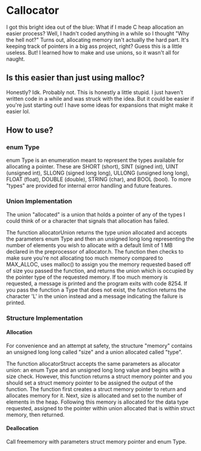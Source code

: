 # Callocator

I got this bright idea out of the blue: What if I made C heap allocation an easier process? Well, I hadn't coded anything in a while so I thought "Why the hell not?" Turns out, allocating memory isn't actually the hard part. It's keeping track of pointers in a big ass project, right? Guess this is a little useless. But! I learned how to make and use unions, so it wasn't all for naught.

## Is this easier than just using malloc?

Honestly? Idk. Probably not. This is honestly a little stupid. I just haven't written code in a while and was struck with the idea. But it could be easier if you're just starting out! I have some ideas for expansions that might make it easier lol.

## How to use?

### enum Type

enum Type is an enumeration meant to represent the types available for allocating a pointer. These are SHORT (short), SINT (signed int), UINT (unsigned int), SLLONG (signed long long), ULLONG (unsigned long long), FLOAT (float), DOUBLE (double), STRING (char), and BOOL (bool). To more "types" are provided for internal error handling and future features.

### Union Implementation

The union "allocated" is a union that holds a pointer of any of the types I could think of or a character that signals that allocation has failed.

The function allocatorUnion returns the type union allocated and accepts the parameters enum Type and then an unsigned long long representing the number of elements you wish to allocate with a default limit of 1 MB declared in the preprocessor of allocator.h. The function then checks to make sure you're not allocating too much memory compared to MAX_ALLOC, uses malloc() to assign you the memory requested based off of size you passed the function, and returns the union which is occupied by the pointer type of the requested memory. If too much memory is requested, a message is printed and the program exits with code 8254. If you pass the function a Type that does not exist, the function returns the character 'L' in the union instead and a message indicating the failure is printed.

### Structure Implementation

#### Allocation

For convenience and an attempt at safety, the structure "memory" contains an unsigned long long called "size" and a union allocated called "type".

The function allocatorStruct accepts the same parameters as allocator union: an enum Type and an unsigned long long value and begins with a size check. However, this function returns a struct memory pointer and you should set a struct memory pointer to be assigned the output of the function. The function first creates a struct memory pointer to return and allocates memory for it. Next, size is allocated and set to the number of elements in the heap. Following this memory is allocated for the data type requested, assigned to the pointer within union allocated that is within struct memory, then returned.

#### Deallocation

Call freememory with parameters struct memory pointer and enum Type.